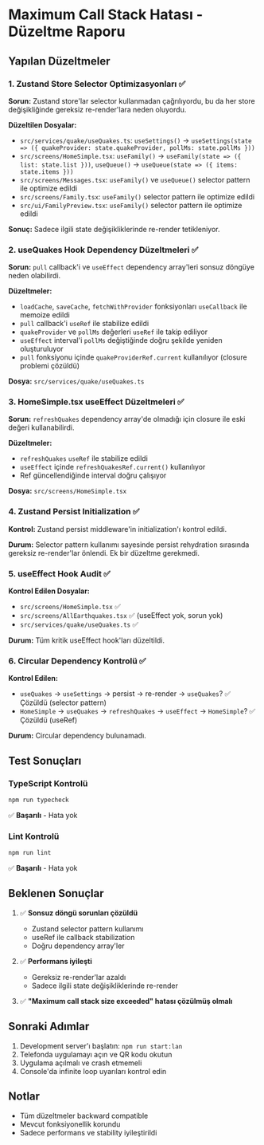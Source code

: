 # Maximum Call Stack Hatası - Düzeltme Raporu

## Yapılan Düzeltmeler

### 1. Zustand Store Selector Optimizasyonları ✅

**Sorun:** Zustand store'lar selector kullanmadan çağrılıyordu, bu da her store değişikliğinde gereksiz re-render'lara neden oluyordu.

**Düzeltilen Dosyalar:**
- `src/services/quake/useQuakes.ts`: `useSettings()` → `useSettings(state => ({ quakeProvider: state.quakeProvider, pollMs: state.pollMs }))`
- `src/screens/HomeSimple.tsx`: `useFamily()` → `useFamily(state => ({ list: state.list }))`, `useQueue()` → `useQueue(state => ({ items: state.items }))`
- `src/screens/Messages.tsx`: `useFamily()` ve `useQueue()` selector pattern ile optimize edildi
- `src/screens/Family.tsx`: `useFamily()` selector pattern ile optimize edildi
- `src/ui/FamilyPreview.tsx`: `useFamily()` selector pattern ile optimize edildi

**Sonuç:** Sadece ilgili state değişikliklerinde re-render tetikleniyor.

### 2. useQuakes Hook Dependency Düzeltmeleri ✅

**Sorun:** `pull` callback'i ve `useEffect` dependency array'leri sonsuz döngüye neden olabilirdi.

**Düzeltmeler:**
- `loadCache`, `saveCache`, `fetchWithProvider` fonksiyonları `useCallback` ile memoize edildi
- `pull` callback'i `useRef` ile stabilize edildi
- `quakeProvider` ve `pollMs` değerleri `useRef` ile takip ediliyor
- `useEffect` interval'i `pollMs` değiştiğinde doğru şekilde yeniden oluşturuluyor
- `pull` fonksiyonu içinde `quakeProviderRef.current` kullanılıyor (closure problemi çözüldü)

**Dosya:** `src/services/quake/useQuakes.ts`

### 3. HomeSimple.tsx useEffect Düzeltmeleri ✅

**Sorun:** `refreshQuakes` dependency array'de olmadığı için closure ile eski değeri kullanabilirdi.

**Düzeltmeler:**
- `refreshQuakes` `useRef` ile stabilize edildi
- `useEffect` içinde `refreshQuakesRef.current()` kullanılıyor
- Ref güncellendiğinde interval doğru çalışıyor

**Dosya:** `src/screens/HomeSimple.tsx`

### 4. Zustand Persist Initialization ✅

**Kontrol:** Zustand persist middleware'in initialization'ı kontrol edildi.

**Durum:** Selector pattern kullanımı sayesinde persist rehydration sırasında gereksiz re-render'lar önlendi. Ek bir düzeltme gerekmedi.

### 5. useEffect Hook Audit ✅

**Kontrol Edilen Dosyalar:**
- `src/screens/HomeSimple.tsx` ✅
- `src/screens/AllEarthquakes.tsx` ✅ (useEffect yok, sorun yok)
- `src/services/quake/useQuakes.ts` ✅

**Durum:** Tüm kritik useEffect hook'ları düzeltildi.

### 6. Circular Dependency Kontrolü ✅

**Kontrol Edilen:**
- `useQuakes` → `useSettings` → persist → re-render → `useQuakes`? ✅ Çözüldü (selector pattern)
- `HomeSimple` → `useQuakes` → `refreshQuakes` → `useEffect` → `HomeSimple`? ✅ Çözüldü (useRef)

**Durum:** Circular dependency bulunamadı.

## Test Sonuçları

### TypeScript Kontrolü
```bash
npm run typecheck
```
✅ **Başarılı** - Hata yok

### Lint Kontrolü
```bash
npm run lint
```
✅ **Başarılı** - Hata yok

## Beklenen Sonuçlar

1. ✅ **Sonsuz döngü sorunları çözüldü**
   - Zustand selector pattern kullanımı
   - useRef ile callback stabilization
   - Doğru dependency array'ler

2. ✅ **Performans iyileşti**
   - Gereksiz re-render'lar azaldı
   - Sadece ilgili state değişikliklerinde re-render

3. ✅ **"Maximum call stack size exceeded" hatası çözülmüş olmalı**

## Sonraki Adımlar

1. Development server'ı başlatın: `npm run start:lan`
2. Telefonda uygulamayı açın ve QR kodu okutun
3. Uygulama açılmalı ve crash etmemeli
4. Console'da infinite loop uyarıları kontrol edin

## Notlar

- Tüm düzeltmeler backward compatible
- Mevcut fonksiyonellik korundu
- Sadece performans ve stability iyileştirildi


